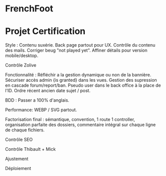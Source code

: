 # FrenchFoot
Projet Certification
=====================

 Style : Contenu suxérie. Back page partout pour UX. Contrôle du contenu des mails. Corriger beug "not played yet". Affiner détails pour version mobile/desktop.

 Contrôle Zolive

 Fonctionnalité : Réfléchir a la gestion dynamique ou non de la bannière. Sécuriser accès admin {is granted} dans les vues. Gestion des supression en cascade forum/report/ban. Pseudo user dans le back office à la place de l'ID. Ordre récent ancien date sujet / post.

 BDD : Passer a 100% d'anglais.

 Performance: WEBP / SVG partout.

 Factorisation final : sémantique, convention, 1 route 1 controller, organisation parfaite des dossiers, commentaire intégral sur chaque ligne de chaque fichiers.

 Contrôle SEO 

 Contrôle Thibault + Mick 

 Ajustement

 Déploiement